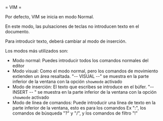 = VIM =

Por defecto, VIM se inicia en modo Normal.

En este modo, las pulsaciones de teclas no introducen texto en el documento.

Para introducir texto, deberá cambiar al modo de inserción.

Los modos más utilizados son:
- Modo normal: Puedes introducir todos los comandos normales del editor
- Modo visual: Como el modo normal, pero los comandos de movimiento extienden un área resaltada. "-- VISUAL --" se muestra en la parte inferior de la ventana con la opción `showmode` activado
- Modo de inserción: El texto que escribes se introduce en el búfer. "-- INSERT -- " se muestra en la parte inferior de la ventana con la opción `showmode` activado
- Modo de línea de comandos: Puede introducir una línea de texto en la parte inferior de la ventana, esto es para los comandos Ex ":", los comandos de búsqueda "?" y "/", y los comandos de filtro "!"
